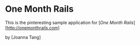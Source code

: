 # One Month Rails

This is the pinteresting sample application for 
[*One Month Rails*][http://onemonthrails.com]

by [Joanna Tang]